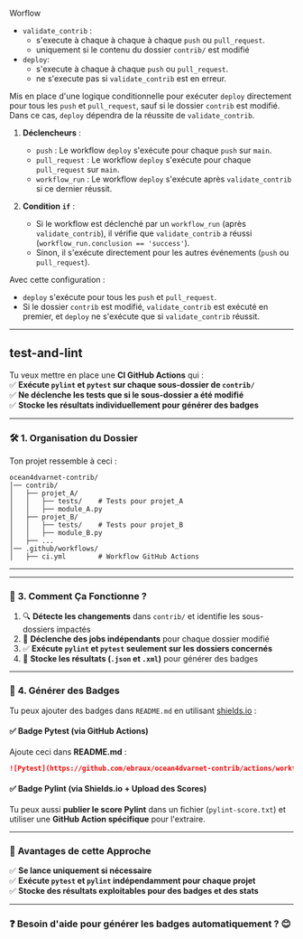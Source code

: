 Worflow


- `validate_contrib` :
    - s'execute à chaque à chaque  à chaque `push` ou `pull_request`. 
    - uniquement si le contenu du dossier `contrib/` est modifié
- `deploy`:
    - s'execute à chaque  à chaque `push` ou `pull_request`.
    - ne s'execute pas si `validate_contrib` est en erreur.



Mis en place d'une logique conditionnelle pour exécuter `deploy` directement pour tous les `push` et `pull_request`, sauf si le dossier `contrib` est modifié. Dans ce cas, `deploy` dépendra de la réussite de `validate_contrib`.


1. **Déclencheurs** :
   - `push` : Le workflow `deploy` s'exécute pour chaque `push` sur `main`.
   - `pull_request` : Le workflow `deploy` s'exécute pour chaque `pull_request` sur `main`.
   - `workflow_run` : Le workflow `deploy` s'exécute après `validate_contrib` si ce dernier réussit.

2. **Condition `if`** :
   - Si le workflow est déclenché par un `workflow_run` (après `validate_contrib`), il vérifie que `validate_contrib` a réussi (`workflow_run.conclusion == 'success'`).
   - Sinon, il s'exécute directement pour les autres événements (`push` ou `pull_request`).

Avec cette configuration :
- `deploy` s'exécute pour tous les `push` et `pull_request`.
- Si le dossier `contrib` est modifié, `validate_contrib` est exécuté en premier, et `deploy` ne s'exécute que si `validate_contrib` réussit.


---
## test-and-lint

Tu veux mettre en place une **CI GitHub Actions** qui :  
✅ **Exécute `pylint` et `pytest` sur chaque sous-dossier de `contrib/`**  
✅ **Ne déclenche les tests que si le sous-dossier a été modifié**  
✅ **Stocke les résultats individuellement pour générer des badges**  

---

### 🛠 **1. Organisation du Dossier**
Ton projet ressemble à ceci :  
```
ocean4dvarnet-contrib/
│── contrib/
│   ├── projet_A/
│   │   ├── tests/    # Tests pour projet_A
│   │   ├── module_A.py
│   ├── projet_B/
│   │   ├── tests/    # Tests pour projet_B
│   │   ├── module_B.py
│   ├── ...
│── .github/workflows/
│   ├── ci.yml        # Workflow GitHub Actions
```

---


---

### 📌 **3. Comment Ça Fonctionne ?**
1. 🔍 **Détecte les changements** dans `contrib/` et identifie les sous-dossiers impactés  
2. 🔄 **Déclenche des jobs indépendants** pour chaque dossier modifié  
3. ✅ **Exécute `pylint` et `pytest` seulement sur les dossiers concernés**  
4. 📂 **Stocke les résultats (`.json` et `.xml`)** pour générer des badges  

---

### 🏅 **4. Générer des Badges**
Tu peux ajouter des badges dans `README.md` en utilisant [shields.io](https://shields.io) :

#### ✅ **Badge Pytest (via GitHub Actions)**
Ajoute ceci dans **README.md** :
```md
![Pytest](https://github.com/ebraux/ocean4dvarnet-contrib/actions/workflows/ci.yml/badge.svg)
```

#### ✅ **Badge Pylint (via Shields.io + Upload des Scores)**
Tu peux aussi **publier le score Pylint** dans un fichier (`pylint-score.txt`) et utiliser une **GitHub Action spécifique** pour l'extraire.

---

### 🎯 **Avantages de cette Approche**
✅ **Se lance uniquement si nécessaire**  
✅ **Exécute `pytest` et `pylint` indépendamment pour chaque projet**  
✅ **Stocke des résultats exploitables pour des badges et des stats**  

---

### ❓ **Besoin d'aide pour générer les badges automatiquement ?** 😊